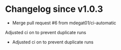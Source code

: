 # Changelog since v1.0.3
- Merge pull request #6 from mdegat01/ci-automatic

Adjusted ci on to prevent duplicate runs 
- Adjusted ci on to prevent duplicate runs 
